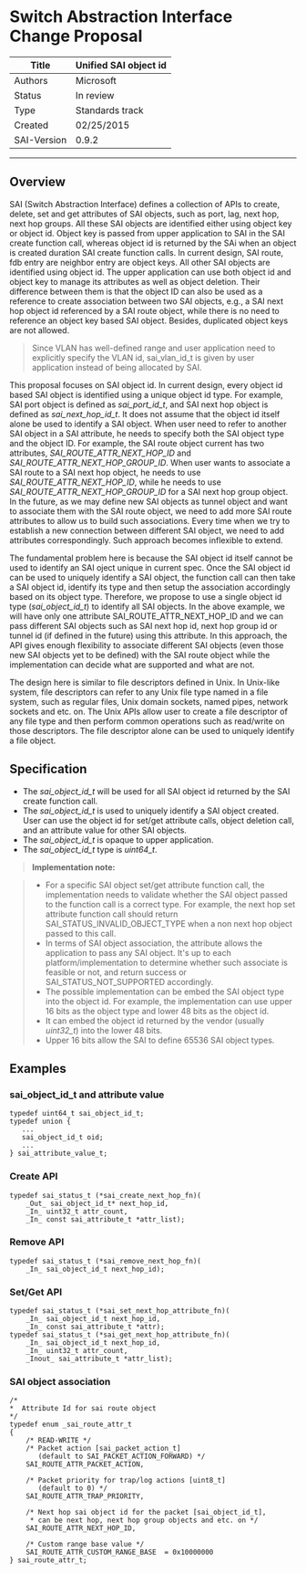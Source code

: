 Switch Abstraction Interface Change Proposal
=====================

Title    | Unified SAI object id
-------- | ---
Authors  | Microsoft
Status   | In review
Type     | Standards track
Created  | 02/25/2015
SAI-Version | 0.9.2


----------

## Overview

SAI (Switch Abstraction Interface) defines a collection of APIs to create, delete, set and get attributes of SAI objects, such as port, lag, next hop, next hop groups. All these SAI objects are identified either using object key or object id. Object key is passed from upper application to SAI in the SAI create function call, whereas object id is returned by the SAi when an object is created duration SAI create function calls. In current design, SAI route, fdb entry are neighbor entry are object keys. All other SAI objects are identified using object id. The upper application can use both object id and object key to manage its attributes as well as object deletion. Their difference between them is that the object ID can also be used as a reference to create association between two SAI objects, e.g., a SAI next hop object id referenced by a SAI route object, while there is no need to reference an object key based SAI object. Besides, duplicated object keys are not allowed. 

> Since VLAN has well-defined range and user application need to explicitly specify the VLAN id, sai_vlan_id_t is given by user application instead of being allocated by SAI.

This proposal focuses on SAI object id. In current design, every object id based SAI object is identified using a unique object id type. For example, SAI port object is defined as *sai_port_id_t*, and SAI next hop object is defined as *sai_next_hop_id_t*. It does not assume that the object id itself alone be used to identify a SAI object. When user need to refer to another SAI object in a SAI attribute, he needs to specify both the SAI object type and the object ID. For example, the SAI route object current has two attributes, *SAI_ROUTE_ATTR_NEXT_HOP_ID* and *SAI_ROUTE_ATTR_NEXT_HOP_GROUP_ID*. When user wants to associate a SAI route to a SAI next hop object, he needs to use *SAI_ROUTE_ATTR_NEXT_HOP_ID*, while he needs to use *SAI_ROUTE_ATTR_NEXT_HOP_GROUP_ID* for a SAI next hop group object. In the future, as we may define new SAI objects as tunnel object and want to associate them with the SAI route object, we need to add more SAI route attributes to allow us to build such associations. Every time when we try to establish a new connection between different SAI object, we need to add attributes correspondingly. Such approach becomes inflexible to extend.

The fundamental problem here is because the SAI object id itself cannot be used to identify an SAI oject unique in current spec. Once the SAI object id can be used to uniquely identify a SAI object, the function call can then take a SAI object id, identify its type and then setup the association accordingly based on its object type. Therefore, we propose to use a single object id type (*sai_object_id_t*) to identify all SAI objects. In the above example, we will have only one attribute SAI_ROUTE_ATTR_NEXT_HOP_ID and we can pass different SAI objects such as SAI next hop id, next hop group id or tunnel id (if defined in the future) using this attribute. In this approach, the API gives enough flexibility to associate different SAI objects (even those new SAI objects yet to be defined) with the SAI route object while the implementation can decide what are supported and what are not.

The design here is similar to file descriptors defined in Unix. In Unix-like system, file descriptors can refer to any Unix file type named in a file system, such as regular files, Unix domain sockets, named pipes, network sockets and etc. on. The Unix APIs allow user to create a file descriptor of any file type and then perform common operations such as read/write on those descriptors. The file descriptor alone can be used to uniquely identify a file object. 

## Specification
 
- The *sai_object_id_t* will be used for all SAI object id returned by the SAI create function call. 
- The *sai_object_id_t* is used to uniquely identify a SAI object created. User can use the object id for set/get attribute calls, object deletion call, and an attribute value for other SAI objects.
- The *sai_object_id_t* is opaque to upper application.
- The *sai_object_id_t* type is *uint64_t*. 


> **Implementation note:**

> - For a specific SAI object set/get attribute function call, the implementation needs to validate whether the SAI object passed to the function call is a correct type. For example, the next hop set attribute function call should return SAI_STATUS_INVALID_OBJECT_TYPE when a non next hop object passed to this call.
> - In terms of SAI object association, the attribute allows the application to pass any SAI object. It's up to each platform/implementation to determine whether such associate is feasible or not, and return success or SAI_STATUS_NOT_SUPPORTED accordingly.
> - The possible implementation can be embed the SAI object type into the object id. For example, the implementation can use upper 16 bits as the object type and lower 48 bits as the object id. 
> - It can embed the object id returned by the vendor (usually *uint32_t*) into the lower 48 bits. 
> - Upper 16 bits allow the SAI to define 65536 SAI object types.

## Examples
### sai_object_id_t and attribute value

    typedef uint64_t sai_object_id_t;
    typedef union {
       ...
       sai_object_id_t oid;
       ...
    } sai_attribute_value_t;
    
### Create API

    typedef sai_status_t (*sai_create_next_hop_fn)(
        _Out_ sai_object_id_t* next_hop_id,
        _In_ uint32_t attr_count,
        _In_ const sai_attribute_t *attr_list);
        
### Remove API

    typedef sai_status_t (*sai_remove_next_hop_fn)(
        _In_ sai_object_id_t next_hop_id);

### Set/Get API
    typedef sai_status_t (*sai_set_next_hop_attribute_fn)(
        _In_ sai_object_id_t next_hop_id,
        _In_ const sai_attribute_t *attr);
    typedef sai_status_t (*sai_get_next_hop_attribute_fn)(
        _In_ sai_object_id_t next_hop_id,
        _In_ uint32_t attr_count,
        _Inout_ sai_attribute_t *attr_list);

### SAI object association
    /*
    *  Attribute Id for sai route object
    */
    typedef enum _sai_route_attr_t
    {
        /* READ-WRITE */
        /* Packet action [sai_packet_action_t]
           (default to SAI_PACKET_ACTION_FORWARD) */
        SAI_ROUTE_ATTR_PACKET_ACTION,
        
        /* Packet priority for trap/log actions [uint8_t]
           (default to 0) */
        SAI_ROUTE_ATTR_TRAP_PRIORITY,

        /* Next hop sai object id for the packet [sai_object_id_t],
         * can be next hop, next hop group objects and etc. on */
        SAI_ROUTE_ATTR_NEXT_HOP_ID,

        /* Custom range base value */
        SAI_ROUTE_ATTR_CUSTOM_RANGE_BASE  = 0x10000000
    } sai_route_attr_t;
